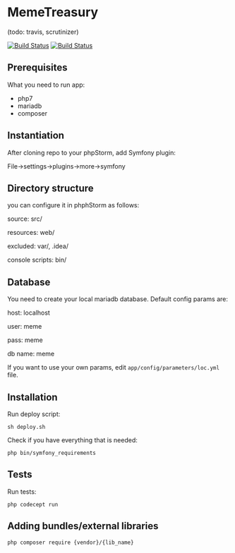 MemeTreasury
============
(todo: travis, scrutinizer)

[![Build Status](https://travis-ci.org/JarJak/memy.svg?branch=master)](https://travis-ci.org/JarJak/memy)
[![Build Status](https://scrutinizer-ci.com/g/JarJak/memy/badges/build.png?b=master)](https://scrutinizer-ci.com/g/JarJak/memy/build-status/master)

Prerequisites
-------------
What you need to run app:

 - php7
 - mariadb
 - composer

Instantiation
-------------
After cloning repo to your phpStorm, add Symfony plugin:

File->settings->plugins->more->symfony

Directory structure
-------------------
you can configure it in phphStorm as follows:

source: src/

resources: web/

excluded: var/, .idea/

console scripts: bin/

Database
--------
You need to create your local mariadb database. Default config params are:

host: localhost

user: meme

pass: meme

db name: meme

If you want to use your own params, edit ```app/config/parameters/loc.yml``` file.

Installation
------------
Run deploy script:

```
sh deploy.sh
```

Check if you have everything that is needed:

```
php bin/symfony_requirements
```

Tests
-----
Run tests:

```
php codecept run
```

Adding bundles/external libraries
---------------------------------
```
php composer require {vendor}/{lib_name}
```
